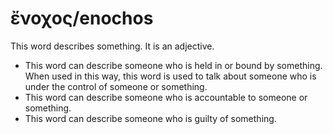 # ἔνοχος/enochos
This word describes something. It is an adjective.

* This word can describe someone who is held in or bound by something. When used in this way, this word is used to talk about someone who is under the control of someone or something.
* This word can describe someone who is accountable to someone or something.
* This word can describe someone who is guilty of something. 

